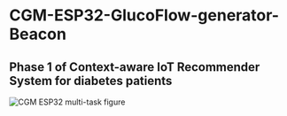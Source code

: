# CGM-ESP32-GlucoFlow-generator-Beacon


## Phase 1 of Context-aware IoT Recommender System for diabetes patients


![CGM ESP32 multi-task figure](http://url/to/image.png)


